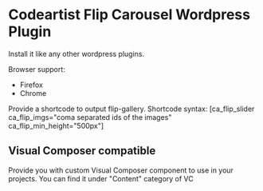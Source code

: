 Codeartist Flip Carousel Wordpress Plugin
=========================================

Install it like any other wordpress plugins.

Browser support:
- Firefox
- Chrome

Provide a shortcode to output flip-gallery. Shortcode syntax:
[ca_flip_slider ca_flip_imgs="coma separated ids of the images" ca_flip_min_height="500px"]

Visual Composer compatible
-----------------------------------------

Provide you with custom Visual Composer component to use in your projects.
You can find it under "Content" category of VC